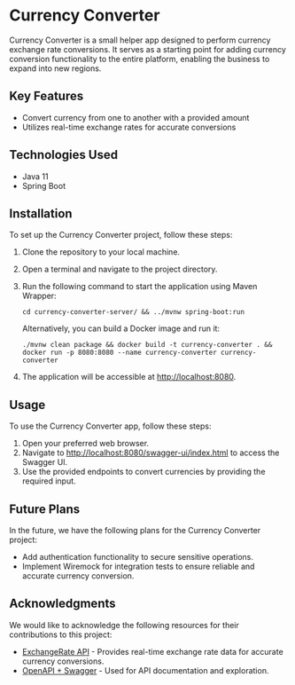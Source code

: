 # Currency Converter


Currency Converter is a small helper app designed to perform currency exchange rate conversions. It serves as a starting point for adding currency conversion functionality to the entire platform, enabling the business to expand into new regions.

## Key Features

- Convert currency from one to another with a provided amount
- Utilizes real-time exchange rates for accurate conversions

## Technologies Used

- Java 11
- Spring Boot

## Installation

To set up the Currency Converter project, follow these steps:

1. Clone the repository to your local machine.
2. Open a terminal and navigate to the project directory.
3. Run the following command to start the application using Maven Wrapper:

   `cd currency-converter-server/ && ../mvnw spring-boot:run`

    Alternatively, you can build a Docker image and run it:

    `./mvnw clean package && docker build -t currency-converter . && docker run -p 8080:8080 --name currency-converter currency-converter`

4. The application will be accessible at [http://localhost:8080](http://localhost:8080).

## Usage

To use the Currency Converter app, follow these steps:

1. Open your preferred web browser.
2. Navigate to [http://localhost:8080/swagger-ui/index.html](http://localhost:8080/swagger-ui/index.html) to access the Swagger UI.
3. Use the provided endpoints to convert currencies by providing the required input.

## Future Plans

In the future, we have the following plans for the Currency Converter project:

- Add authentication functionality to secure sensitive operations.
- Implement Wiremock for integration tests to ensure reliable and accurate currency conversion.


## Acknowledgments

We would like to acknowledge the following resources for their contributions to this project:

- [ExchangeRate API](https://exchangerate.host/) - Provides real-time exchange rate data for accurate currency conversions.
- [OpenAPI + Swagger](https://swagger.io) - Used for API documentation and exploration.

